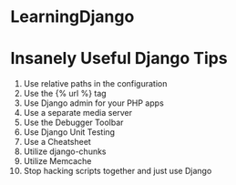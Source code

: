 # LearningDjango

<h1>Insanely Useful Django Tips</h1>

1. Use relative paths in the configuration
2. Use the {% url %} tag
3. Use Django admin for your PHP apps
4. Use a separate media server
5. Use the Debugger Toolbar
6. Use Django Unit Testing
7. Use a Cheatsheet
8. Utilize django-chunks
9. Utilize Memcache
10. Stop hacking scripts together and just use Django